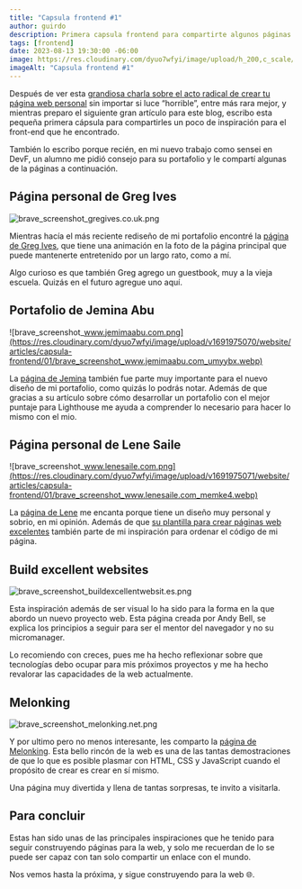 ```yaml
---
title: "Capsula frontend #1"
author: guirdo
description: Primera capsula frontend para compartirte algunos páginas o enlaces interesantes relacionados a esta rama del desarrollo web
tags: [frontend]
date: 2023-08-13 19:30:00 -06:00
image: https://res.cloudinary.com/dyuo7wfyi/image/upload/h_200,c_scale/v1691974715/website/articles/capsula_b4vxo8.webp
imageAlt: "Capsula frontend #1"
---
```


Después de ver esta [grandiosa charla sobre el acto radical de crear tu página web personal](https://www.youtube.com/live/H2Ux0hGQcs4?feature=share) sin importar si luce “horrible”, entre más rara mejor, y mientras preparo el siguiente gran artículo para este blog, escribo esta pequeña primera cápsula para compartirles un poco de inspiración para el front-end que he encontrado. 

También lo escribo porque recién, en mi nuevo trabajo como sensei en DevF, un alumno me pidió consejo para su portafolio y le compartí algunas de la páginas a continuación.

## Página personal de Greg Ives

![brave_screenshot_gregives.co.uk.png](https://res.cloudinary.com/dyuo7wfyi/image/upload/v1691975070/website/articles/capsula-frontend/01/brave_screenshot_gregives.co.uk_xovi5v.webp)

Mientras hacía el más reciente rediseño de mi portafolio encontré la [página de Greg Ives](https://gregives.co.uk/), que tiene una animación en la foto de la página principal que puede mantenerte entretenido por un largo rato, como a mí.

Algo curioso es que también Greg agrego un guestbook, muy a la vieja escuela. Quizás en el futuro agregue uno aquí.

## Portafolio de Jemina Abu

![brave_screenshot_www.jemimaabu.com.png](https://res.cloudinary.com/dyuo7wfyi/image/upload/v1691975070/website/articles/capsula-frontend/01/brave_screenshot_www.jemimaabu.com_umyybx.webp)

La [página de Jemina](https://www.jemimaabu.com/) también fue parte muy importante para el nuevo diseño de mi portafolio, como quizás lo podrás notar. Además de que gracias a su artículo sobre cómo desarrollar un portafolio con el mejor puntaje para Lighthouse me ayuda a comprender lo necesario para hacer lo mismo con el mio.

## Página personal de Lene Saile

![brave_screenshot_www.lenesaile.com.png](https://res.cloudinary.com/dyuo7wfyi/image/upload/v1691975071/website/articles/capsula-frontend/01/brave_screenshot_www.lenesaile.com_memke4.webp)

La [página de Lene](https://www.lenesaile.com/) me encanta porque tiene un diseño muy personal y sobrio, en mi opinión. Además de que [su plantilla para crear páginas web excelentes](https://github.com/madrilene/eleventy-excellent) también parte de mi inspiración para ordenar el código de mi página. 

## Build excellent websites

![brave_screenshot_buildexcellentwebsit.es.png](https://res.cloudinary.com/dyuo7wfyi/image/upload/v1691975070/website/articles/capsula-frontend/01/brave_screenshot_buildexcellentwebsit.es_nae5ik.webp)

Esta inspiración además de ser visual lo ha sido para la forma en la que abordo un nuevo proyecto web. Esta página creada por Andy Bell, se explica los principios a seguir para ser el mentor del navegador y no su micromanager. 

Lo recomiendo con creces, pues me ha hecho reflexionar sobre que tecnologías debo ocupar para mis próximos proyectos y me ha hecho revalorar las capacidades de la web actualmente.

## Melonking

![brave_screenshot_melonking.net.png](https://res.cloudinary.com/dyuo7wfyi/image/upload/v1691975071/website/articles/capsula-frontend/01/brave_screenshot_melonking.net_vazeyc.webp)

Y por ultimo pero no menos interesante, les comparto la [página de Melonking](https://melonking.net/). Esta bello rincón de la web es una de las tantas demostraciones de que lo que es posible plasmar con HTML, CSS y JavaScript cuando el propósito de crear es crear en sí mismo. 

Una página muy divertida y llena de tantas sorpresas, te invito a visitarla.

## Para concluir

Estas han sido unas de las principales inspiraciones que he tenido para seguir construyendo páginas para la web, y solo me recuerdan de lo se puede ser capaz con tan solo compartir un enlace con el mundo.

Nos vemos hasta la próxima, y sigue construyendo para la web 🌐.